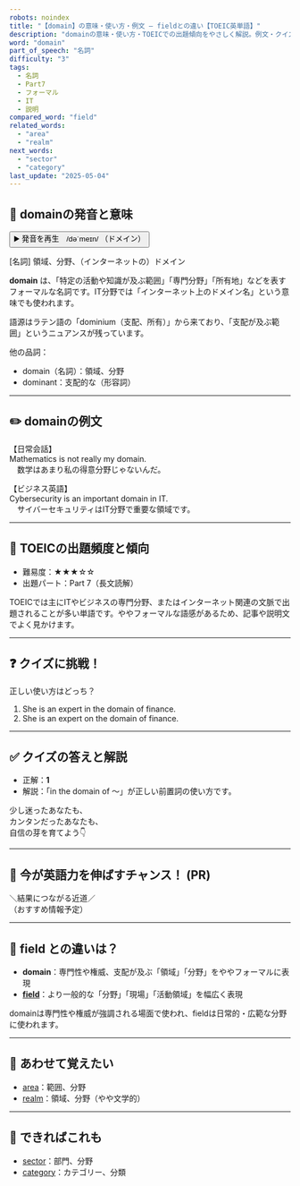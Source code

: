 ```yaml
---
robots: noindex
title: "【domain】の意味・使い方・例文 ― fieldとの違い【TOEIC英単語】"
description: "domainの意味・使い方・TOEICでの出題傾向をやさしく解説。例文・クイズ付きでfieldとの違いもわかりやすく学べます。"
word: "domain"
part_of_speech: "名詞"
difficulty: "3"
tags:
  - 名詞
  - Part7
  - フォーマル
  - IT
  - 説明
compared_word: "field"
related_words:
  - "area"
  - "realm"
next_words:
  - "sector"
  - "category"
last_update: "2025-05-04"
---
```


## 🔰 domainの発音と意味

<button class="play-audio" onclick="playTTS('domain')">
  <span class="play-audio-main">
    ▶️ 発音を再生　/dəˈmeɪn/
  </span>
  <span class="play-audio-sub">
    （ドメイン）
  </span>
</button>

[名詞] 領域、分野、（インターネットの）ドメイン

**domain** は、「特定の活動や知識が及ぶ範囲」「専門分野」「所有地」などを表すフォーマルな名詞です。IT分野では「インターネット上のドメイン名」という意味でも使われます。

語源はラテン語の「dominium（支配、所有）」から来ており、「支配が及ぶ範囲」というニュアンスが残っています。

他の品詞：  
- domain（名詞）：領域、分野
- dominant：支配的な（形容詞）

---

## ✏️ domainの例文

【日常会話】  
Mathematics is not really my domain.  
　数学はあまり私の得意分野じゃないんだ。

【ビジネス英語】  
Cybersecurity is an important domain in IT.  
　サイバーセキュリティはIT分野で重要な領域です。

---

## 🎯 TOEICの出題頻度と傾向

- 難易度：★★★☆☆
- 出題パート：Part 7（長文読解）

TOEICでは主にITやビジネスの専門分野、またはインターネット関連の文脈で出題されることが多い単語です。ややフォーマルな語感があるため、記事や説明文でよく見かけます。

---

## ❓ クイズに挑戦！

正しい使い方はどっち？

1. She is an expert in the domain of finance.  
2. She is an expert on the domain of finance.

---

## ✅ クイズの答えと解説

- 正解：**1**
- 解説：「in the domain of ～」が正しい前置詞の使い方です。

少し迷ったあなたも、  
カンタンだったあなたも、  
自信の芽を育てよう👇️

---

## 🚀 今が英語力を伸ばすチャンス！ (PR)

<div class="info-center">
＼結果につながる近道／<br>  
（おすすめ情報予定）
</div>

---

## 🤔  field との違いは？

- **domain**：専門性や権威、支配が及ぶ「領域」「分野」をややフォーマルに表現
- **[field](/field)**：より一般的な「分野」「現場」「活動領域」を幅広く表現

domainは専門性や権威が強調される場面で使われ、fieldは日常的・広範な分野に使われます。

---

## 🧩 あわせて覚えたい

- [area](/area)：範囲、分野
- [realm](/realm)：領域、分野（やや文学的）

---

## 📖 できればこれも

- [sector](/sector)：部門、分野
- [category](/category)：カテゴリー、分類

<!-- cvid: aid16_bid32 -->
